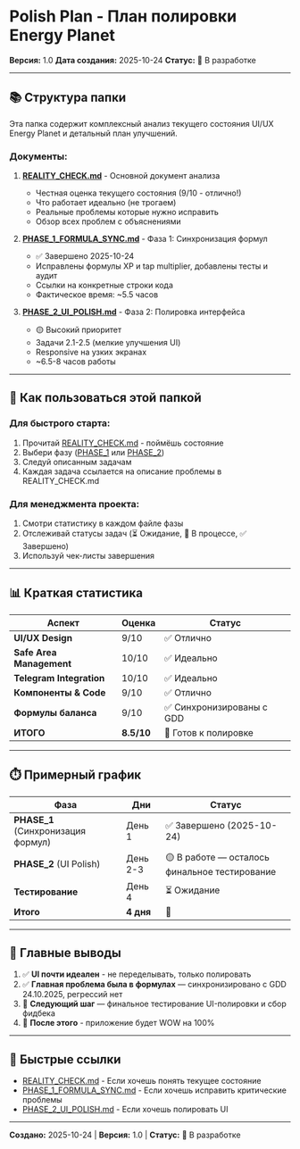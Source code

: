 # Polish Plan - План полировки Energy Planet

**Версия:** 1.0
**Дата создания:** 2025-10-24
**Статус:** 🔨 В разработке

---

## 📚 Структура папки

Эта папка содержит комплексный анализ текущего состояния UI/UX Energy Planet и детальный план улучшений.

### Документы:

1. **[REALITY_CHECK.md](./REALITY_CHECK.md)** - Основной документ анализа
   - Честная оценка текущего состояния (9/10 - отлично!)
   - Что работает идеально (не трогаем)
   - Реальные проблемы которые нужно исправить
   - Обзор всех проблем с объяснениями

2. **[PHASE_1_FORMULA_SYNC.md](./PHASE_1_FORMULA_SYNC.md)** - Фаза 1: Синхронизация формул
   - ✅ Завершено 2025-10-24
   - Исправлены формулы XP и tap multiplier, добавлены тесты и аудит
   - Ссылки на конкретные строки кода
   - Фактическое время: ~5.5 часов

3. **[PHASE_2_UI_POLISH.md](./PHASE_2_UI_POLISH.md)** - Фаза 2: Полировка интерфейса
   - 🟡 Высокий приоритет
   - Задачи 2.1-2.5 (мелкие улучшения UI)
   - Responsive на узких экранах
   - ~6.5-8 часов работы

---

## 🚀 Как пользоваться этой папкой

### Для быстрого старта:
1. Прочитай [REALITY_CHECK.md](./REALITY_CHECK.md) - поймёшь состояние
2. Выбери фазу ([PHASE_1](./PHASE_1_FORMULA_SYNC.md) или [PHASE_2](./PHASE_2_UI_POLISH.md))
3. Следуй описанным задачам
4. Каждая задача ссылается на описание проблемы в REALITY_CHECK.md

### Для менеджмента проекта:
1. Смотри статистику в каждом файле фазы
2. Отслеживай статусы задач (⏳ Ожидание, 🔨 В процессе, ✅ Завершено)
3. Используй чек-листы завершения

---

## 📊 Краткая статистика

| Аспект | Оценка | Статус |
|--------|--------|--------|
| **UI/UX Design** | 9/10 | ✅ Отлично |
| **Safe Area Management** | 10/10 | ✅ Идеально |
| **Telegram Integration** | 10/10 | ✅ Идеально |
| **Компоненты & Code** | 9/10 | ✅ Отлично |
| **Формулы баланса** | 9/10 | ✅ Синхронизированы с GDD |
| **ИТОГО** | **8.5/10** | 🎯 Готов к полировке |

---

## ⏱️ Примерный график

| Фаза | Дни | Статус |
|------|-----|--------|
| **PHASE_1** (Синхронизация формул) | День 1 | ✅ Завершено (2025-10-24) |
| **PHASE_2** (UI Polish) | День 2-3 | 🟡 В работе — осталось финальное тестирование |
| **Тестирование** | День 4 | ⏳ Ожидание |
| **Итого** | **4 дня** | **🎯** |

---

## 🎯 Главные выводы

1. ✅ **UI почти идеален** - не переделывать, только полировать
2. ✅ **Главная проблема была в формулах** — синхронизировано с GDD 24.10.2025, регрессий нет
3. 🔧 **Следующий шаг** — финальное тестирование UI-полировки и сбор фидбека
4. 🚀 **После этого** - приложение будет WOW на 100%

---

## 🔗 Быстрые ссылки

- [REALITY_CHECK.md](./REALITY_CHECK.md) - Если хочешь понять текущее состояние
- [PHASE_1_FORMULA_SYNC.md](./PHASE_1_FORMULA_SYNC.md) - Если хочешь исправить критические проблемы
- [PHASE_2_UI_POLISH.md](./PHASE_2_UI_POLISH.md) - Если хочешь полировать UI

---

**Создано:** 2025-10-24 | **Версия:** 1.0 | **Статус:** 🔨 В разработке
